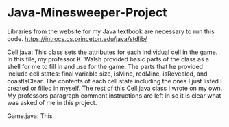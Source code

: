 # Java-Minesweeper-Project
Libraries from the website for my Java textbook are necessary to run this code.
https://introcs.cs.princeton.edu/java/stdlib/


Cell.java:
This class sets the attributes for each individual cell in the game.
In this file, my professor K. Walsh provided basic parts of the class as a shell for me to fill in and use for the game. The parts that he provided include cell states: final variable size, isMine, redMine, isRevealed, and coastIsClear. The contents of each cell state including the ones I just listed I created or filled in myself. The rest of this Cell.java class I wrote on my own. My professors paragraph comment instructions are left in so it is clear what was asked of me in this project.

Game.java:
This 









